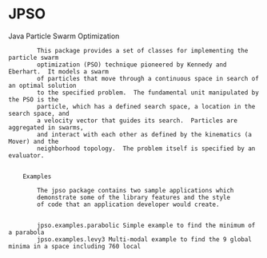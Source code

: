 # JPSO
Java Particle Swarm Optimization

            This package provides a set of classes for implementing the particle swarm
            optimization (PSO) technique pioneered by Kennedy and Eberhart.  It models a swarm
            of particles that move through a continuous space in search of an optimal solution
            to the specified problem.  The fundamental unit manipulated by the PSO is the 
            particle, which has a defined search space, a location in the search space, and
            a velocity vector that guides its search.  Particles are aggregated in swarms, 
            and interact with each other as defined by the kinematics (a Mover) and the
            neighborhood topology.  The problem itself is specified by an evaluator.

        
        Examples        
                 
            The jpso package contains two sample applications which
            demonstrate some of the library features and the style
            of code that an application developer would create.  
      
           
            jpso.examples.parabolic Simple example to find the minimum of a parabola
            jpso.examples.levy3 Multi-modal example to find the 9 global minima in a space including 760 local
